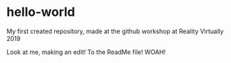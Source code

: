 # hello-world
My first created repository, made at the github workshop at Reality Virtually 2019

Look at me, making an edit! To the ReadMe file! WOAH!
